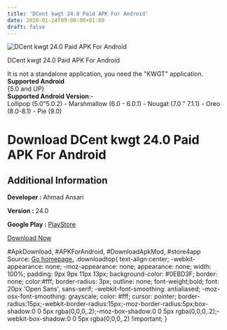 ```yaml
---
title: 'DCent kwgt 24.0 Paid APK For Android'
date: 2020-01-24T09:00:00+01:00
draft: false
---
```


![DCent kwgt 24.0 Paid APK For Android](https://i0.wp.com/apkhome.net/wp-content/uploads/2020/01/DCent-kwgt-24.0-Paid.png "DCent kwgt 24.0 Paid APK For Android")

  

DCent kwgt 24.0 Paid APK For Android

It is not a standalone application, you need the "KWGT" application.  
**Supported Android**  
{5.0 and UP}  
**Supported Android Version**:-  
Lollipop (5.0"5.0.2) - Marshmallow (6.0 - 6.0.1) - Nougat (7.0 " 7.1.1) - Oreo (8.0-8.1) - Pie (9.0)

Download DCent kwgt 24.0 Paid APK For Android
=============================================

Additional Information
----------------------

**Developer :** Ahmad Ansari

**Version :** 24.0

**Google Play :** [PlayStore](https://play.google.com/store/apps/details?id=com.dcentkwgtbyahmad.kustom.pack)

  

[Download Now](https://store4app.co/post/dcent-kwgt-24-0-paid-apk-for-android_1579765006)

  
#ApkDownload, #APKForAndroid, #DownloadApkMod, #store4app  
Source: [Go homepage.](https://store4app.co/post/dcent-kwgt-24-0-paid-apk-for-android_1579765006) .downloadtop{ text-align:center; -webkit-appearance: none; -moz-appearance: none; appearance: none; width: 100%; padding: 9px 9px 11px 13px; background-color: #0EBD3F; border: none; color:#fff; border-radius: 3px; outline: none; font-weight;bold; font: 20px 'Open Sans', sans-serif; -webkit-font-smoothing: antialiased; -moz-osx-font-smoothing: grayscale; color: #fff; cursor: pointer; border-radius:15px;-webkit-border-radius:15px;-moz-border-radius:5px;box-shadow:0 0 5px rgba(0,0,0,.2);-moz-box-shadow:0 0 5px rgba(0,0,0,.2);-webkit-box-shadow:0 0 5px rgba(0,0,0,.2) !important; }
